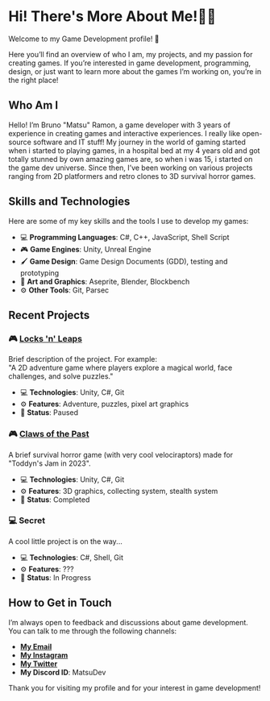 # Hi! There's More About Me!👋🏻

Welcome to my Game Development profile! 🚀

Here you’ll find an overview of who I am, my projects, and my passion for creating games. If you’re interested in game development, programming, design, or just want to learn more about the games I’m working on, you’re in the right place!

## Who Am I

Hello! I’m Bruno "Matsu" Ramon, a game developer with 3 years of experience in creating games and interactive experiences. I really like open-source software and IT stuff! My journey in the world of gaming started when i started to playing games, in a hospital bed at my 4 years old and got totally stunned by own amazing games are, so when i was 15, i started on the game dev universe. Since then, I’ve been working on various projects ranging from 2D platformers and retro clones to 3D survival horror games.

## Skills and Technologies

Here are some of my key skills and the tools I use to develop my games:

- 💻 **Programming Languages**: C#, C++, JavaScript, Shell Script
- 🎮 **Game Engines**: Unity, Unreal Engine
- 🖌️ **Game Design**: Game Design Documents (GDD), testing and prototyping
- 🎨 **Art and Graphics**: Aseprite, Blender, Blockbench
- ⚙️ **Other Tools**: Git, Parsec

## Recent Projects

### 🎮 [Locks 'n' Leaps](https://etherisgs.itch.io/locksnleaps)
Brief description of the project. For example:  
"A 2D adventure game where players explore a magical world, face challenges, and solve puzzles."

- 💻 **Technologies**: Unity, C#, Git
- ⚙️ **Features**: Adventure, puzzles, pixel art graphics
- 🔋 **Status**: Paused

### 🎮 [Claws of the Past](https://etherisgs.itch.io/claws-of-the-past)
  A brief survival horror game (with very cool velociraptors) made for "Toddyn's Jam in 2023".

- 💻 **Technologies**: Unity, C#, Git
- ⚙️ **Features**: 3D graphics, collecting system, stealth system
- 🔋 **Status**: Completed

### 💻 Secret
  A cool little project is on the way...

- 💻 **Technologies**: C#, Shell, Git
- ⚙️ **Features**: ???
- 🔋 **Status**: In Progress

## How to Get in Touch

I’m always open to feedback and discussions about game development. You can talk to me through the following channels:

- **[My Email](bruno@arkanus.app)**
- **[My Instagram](https://www.instagram.com/bruno.devv_?igsh=YzljYTk1ODg3Zg==)**
- **[My Twitter](https://x.com/BrunoDevv)**
- **My Discord ID**: MatsuDev

Thank you for visiting my profile and for your interest in game development!
